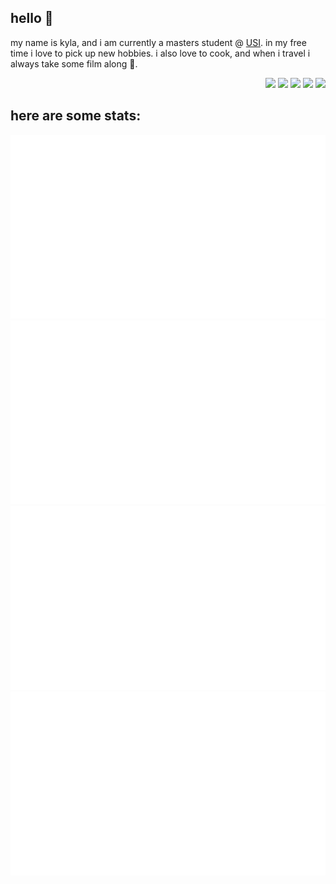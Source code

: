 ## hello :wave:

my name is kyla, and i am currently a masters student @ [USI](https://www.usi.ch/en). in my free time i love to pick up new hobbies. i also love to cook, and when i travel i always take some film along :camera_flash:. 

<!-- Will someday create my own eighty eight by thirty one... -->
<div align="right">
    <img src="https://anlucas.neocities.org/aoltos_a.gif">
    <img src="https://anlucas.neocities.org/got_html.gif">
    <img src="http://www.hoary.org/now/oz/rude.gif">
    <img src="https://owlman.neocities.org/OwlMan/Banners/upallnight_anibanner.gif">
    <img src="https://neonaut.neocities.org/images/buttons/neocitizens/kirbykevinson_2.png">
</div>

## here are some stats:

<div align="center">
    <img src="https://raw.githubusercontent.com/kybeka/kybeka-stats/master/generated/overview.svg#gh-dark-mode-only">
    <img src="https://raw.githubusercontent.com/kybeka/kybeka-stats/master/generated/overview.svg#gh-light-mode-only">
    <img src="https://raw.githubusercontent.com/kybeka/kybeka-stats/master/generated/languages.svg#gh-dark-mode-only">
    <img src="https://raw.githubusercontent.com/kybeka/kybeka-stats/master/generated/languages.svg#gh-light-mode-only">
</div>

<br>
<br>



<!-- CRINGE -->
<!-- <img src="https://komarev.com/ghpvc/?username=kybeka"> -->
<!-- ### my page :point_right: [kybeka.github.io](https://www.kybeka.github.io) -->
